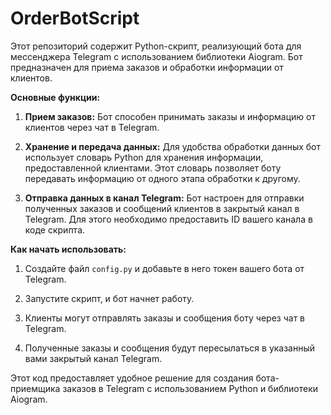 # OrderBotScript


Этот репозиторий содержит Python-скрипт, реализующий бота для мессенджера Telegram с использованием библиотеки Aiogram. Бот предназначен для приема заказов и обработки информации от клиентов.

**Основные функции:**

1. **Прием заказов:** Бот способен принимать заказы и информацию от клиентов через чат в Telegram.

2. **Хранение и передача данных:** Для удобства обработки данных бот использует словарь Python для хранения информации, предоставленной клиентами. Этот словарь позволяет боту передавать информацию от одного этапа обработки к другому.

3. **Отправка данных в канал Telegram:** Бот настроен для отправки полученных заказов и сообщений клиентов в закрытый канал в Telegram. Для этого необходимо предоставить ID вашего канала в коде скрипта.

**Как начать использовать:**

1. Создайте файл `config.py` и добавьте в него токен вашего бота от Telegram.

2. Запустите скрипт, и бот начнет работу.

3. Клиенты могут отправлять заказы и сообщения боту через чат в Telegram.

4. Полученные заказы и сообщения будут пересылаться в указанный вами закрытый канал Telegram.

Этот код предоставляет удобное решение для создания бота-приемщика заказов в Telegram с использованием Python и библиотеки Aiogram.
